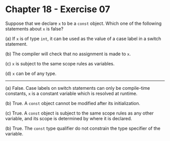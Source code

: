 # Chapter 18 - Exercise 07

Suppose that we declare `x` to be a `const` object. Which one of the following statements about `x` is false?  

(a) 
If `x` is of type `int`, it can be used as the value of a case label in a switch statement.  

(b) 
The compiler will check that no assignment is made to `x`.  

(c) 
`x` is subject to the same scope rules as variables.  

(d) 
`x` can be of any type.  

---

(a)
False. Case labels on switch statements can only be compile-time constants, `x` is a constant variable which is resolved at runtime.  

(b)
True. A `const` object cannot be modified after its initialization.  

(c)
True. A `const` object is subject to the same scope rules as any other variable, and its scope is determined by where it is declared.  

(b)
True. The `const` type qualifier do not constrain the type specifier of the variable.  
